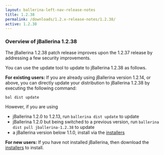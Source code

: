 ```yaml
---
layout: ballerina-left-nav-release-notes
title: 1.2.38
permalink: /downloads/1.2.x-release-notes/1.2.38/
active: 1.2.38
---
```


### Overview of jBallerina 1.2.38

The jBallerina 1.2.38 patch release improves upon the 1.2.37 release by addressing a few security improvements.

You can use the update tool to update to jBallerina 1.2.38 as follows.

**For existing users:**
If you are already using jBallerina version 1.2.14, or above, you can directly update your distribution to jBallerina 1.2.38 by executing the following command:

```
bal dist update
```

However, if you are using

- jBallerina 1.2.0 to 1.2.13, run `ballerina dist update` to update
- jBallerina 1.2.0 but being switched to a previous version, run `ballerina dist pull jballerina-1.2.38` to update
- a jBallerina version below 1.1.0, install via the [installers](https://ballerina.io/downloads/)

**For new users:**
If you have not installed jBallerina, then download the [installers](https://ballerina.io/downloads/) to install.

<style>.cGitButtonContainer, .cBallerinaTocContainer {display:none;}</style>
